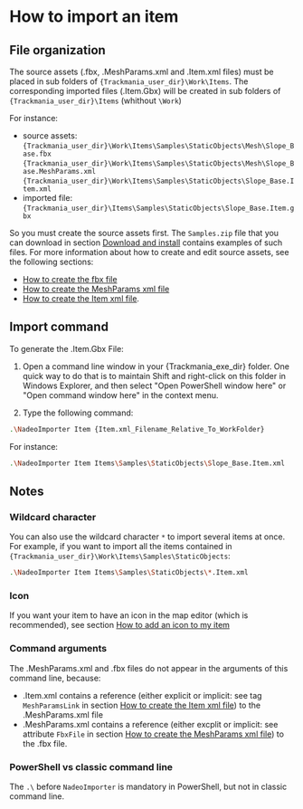 # How to import an item

## File organization

The source assets (.fbx, .MeshParams.xml and .Item.xml files) must be placed in sub folders of `{Trackmania_user_dir}\Work\Items`.
The corresponding imported files (.Item.Gbx) will be created in sub folders of `{Trackmania_user_dir}\Items` (whithout `\Work`)

For instance:
- source assets:
	`{Trackmania_user_dir}\Work\Items\Samples\StaticObjects\Mesh\Slope_Base.fbx`
	`{Trackmania_user_dir}\Work\Items\Samples\StaticObjects\Mesh\Slope_Base.MeshParams.xml`
	`{Trackmania_user_dir}\Work\Items\Samples\StaticObjects\Slope_Base.Item.xml`
- imported file:
	`{Trackmania_user_dir}\Items\Samples\StaticObjects\Slope_Base.Item.gbx`

So you must create the source assets first.
The `Samples.zip` file that you can download in section [Download and install] contains examples of such files.
For more information about how to create and edit source assets, see the following sections:
- [How to create the fbx file]
- [How to create the MeshParams xml file]
- [How to create the Item xml file].

## Import command

To generate the .Item.Gbx File:

1) Open a command line window in your {Trackmania_exe_dir} folder.
One quick way to do that is to maintain Shift and right-click on this folder in Windows Explorer, and then select "Open PowerShell window here" or "Open command window here" in the context menu.

2) Type the following command:
```sh
.\NadeoImporter Item {Item.xml_Filename_Relative_To_WorkFolder}
```

For instance:
```sh
.\NadeoImporter Item Items\Samples\StaticObjects\Slope_Base.Item.xml
```

## Notes

### Wildcard character
You can also use the wildcard character `*` to import several items at once.
For example, if you want to import all the items contained in `{Trackmania_user_dir}\Work\Items\Samples\StaticObjects`:
```sh
.\NadeoImporter Item Items\Samples\StaticObjects\*.Item.xml
```

### Icon
If you want your item to have an icon in the map editor (which is recommended), see section [How to add an icon to my item]

### Command arguments
The .MeshParams.xml and .fbx files do not appear in the arguments of this command line, because:
- .Item.xml contains a reference (either explicit or implicit: see tag `MeshParamsLink` in section [How to create the Item xml file]) to the .MeshParams.xml file
- .MeshParams.xml contains a reference (either excplit or implicit: see attribute `FbxFile` in section [How to create the MeshParams xml file]) to the .fbx file.

### PowerShell vs classic command line
The `.\` before `NadeoImporter` is mandatory in PowerShell, but not in classic command line.

[Download and install]: <https://doc.trackmania.com/nadeo-importer/01-download-and-install>
[How to create the fbx file]: <https://doc.trackmania.com/nadeo-importer/03-how-to-create-the-fbx-file>
[How to create the MeshParams xml file]: <https://doc.trackmania.com/nadeo-importer/04-how-to-create-the-meshparams-xml-file>
[How to create the Item xml file]: <https://doc.trackmania.com/nadeo-importer/05-how-to-create-the-item-xml-file>
[How to add an icon to my item]: <https://doc.trackmania.com/nadeo-importer/06-how-to-add-an-icon-to-my-item>